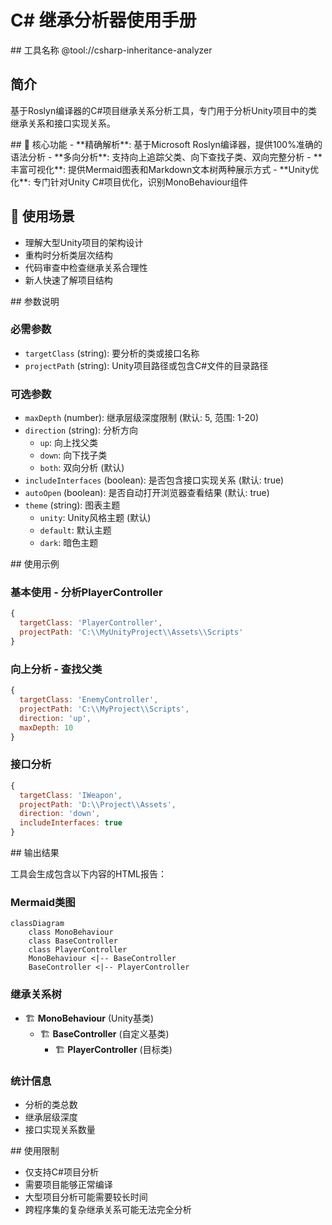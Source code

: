 # C# 继承分析器使用手册

<manual>
<identity>
## 工具名称
@tool://csharp-inheritance-analyzer

## 简介
基于Roslyn编译器的C#项目继承关系分析工具，专门用于分析Unity项目中的类继承关系和接口实现关系。
</identity>

<purpose>
## 🎯 核心功能
- **精确解析**: 基于Microsoft Roslyn编译器，提供100%准确的语法分析
- **多向分析**: 支持向上追踪父类、向下查找子类、双向完整分析
- **丰富可视化**: 提供Mermaid图表和Markdown文本树两种展示方式
- **Unity优化**: 专门针对Unity C#项目优化，识别MonoBehaviour组件

## 🚀 使用场景
- 理解大型Unity项目的架构设计
- 重构时分析类层次结构
- 代码审查中检查继承关系合理性
- 新人快速了解项目结构
</purpose>

<parameters>
## 参数说明

### 必需参数
- `targetClass` (string): 要分析的类或接口名称
- `projectPath` (string): Unity项目路径或包含C#文件的目录路径

### 可选参数
- `maxDepth` (number): 继承层级深度限制 (默认: 5, 范围: 1-20)
- `direction` (string): 分析方向
  - `up`: 向上找父类
  - `down`: 向下找子类  
  - `both`: 双向分析 (默认)
- `includeInterfaces` (boolean): 是否包含接口实现关系 (默认: true)
- `autoOpen` (boolean): 是否自动打开浏览器查看结果 (默认: true)
- `theme` (string): 图表主题
  - `unity`: Unity风格主题 (默认)
  - `default`: 默认主题
  - `dark`: 暗色主题
</parameters>

<examples>
## 使用示例

### 基本使用 - 分析PlayerController
```javascript
{
  targetClass: 'PlayerController',
  projectPath: 'C:\\MyUnityProject\\Assets\\Scripts'
}
```

### 向上分析 - 查找父类
```javascript
{
  targetClass: 'EnemyController',
  projectPath: 'C:\\MyProject\\Scripts',
  direction: 'up',
  maxDepth: 10
}
```

### 接口分析
```javascript
{
  targetClass: 'IWeapon',
  projectPath: 'D:\\Project\\Assets',
  direction: 'down',
  includeInterfaces: true
}
```
</examples>

<output>
## 输出结果

工具会生成包含以下内容的HTML报告：

### Mermaid类图
```mermaid
classDiagram
    class MonoBehaviour
    class BaseController
    class PlayerController
    MonoBehaviour <|-- BaseController
    BaseController <|-- PlayerController
```

### 继承关系树
- 🏗️ **MonoBehaviour** (Unity基类)
  - 🏗️ **BaseController** (自定义基类)
    - 🏗️ **PlayerController** (目标类)

### 统计信息
- 分析的类总数
- 继承层级深度
- 接口实现关系数量
</output>

<limitations>
## 使用限制

- 仅支持C#项目分析
- 需要项目能够正常编译
- 大型项目分析可能需要较长时间
- 跨程序集的复杂继承关系可能无法完全分析
</limitations>
</manual>